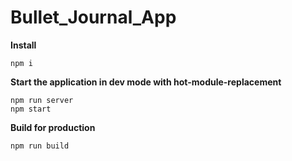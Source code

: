 # Bullet_Journal_App

**Install**
```
npm i
```
**Start the application in dev mode with hot-module-replacement**
```
npm run server
npm start
```
**Build for production**
```
npm run build
